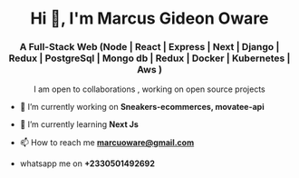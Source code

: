 <h1 align="center">Hi 👋, I'm Marcus Gideon Oware</h1>
<h3 align="center">A Full-Stack Web
(Node | React | Express | Next | Django | Redux | PostgreSql | Mongo db | Redux | Docker | Kubernetes | Aws  )</h3>



<p align="center">I am open to collaborations , working on open source projects</p>

- 🔭 I’m currently working on **Sneakers-ecommerces, movatee-api**

- 🌱 I’m currently learning **Next Js**


- 📫 How to reach me **marcuoware@gmail.com**

- whatsapp me on **+2330501492692**


